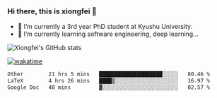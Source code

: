 ### Hi there, this is xiongfei 👋


- 🔭 I’m currently a 3rd year PhD student at Kyushu University.
- 🌱 I’m currently learning software engineering, deep learning...

<!--
**X1on9f31/X1on9f31** is a ✨ _special_ ✨ repository because its `README.md` (this file) appears on your GitHub profile.
Here are some ideas to get you started:
-->

![Xiongfei's GitHub stats](https://github-readme-stats.vercel.app/api?username=X1on9f31)


[![wakatime](https://wakatime.com/badge/user/9e8d5516-d162-43e7-9563-87295d455a71.svg)](https://wakatime.com/@9e8d5516-d162-43e7-9563-87295d455a71)

<!--START_SECTION:waka-->

```txt
Other        21 hrs 5 mins   ████████████████████░░░░░   80.46 %
LaTeX        4 hrs 26 mins   ████▒░░░░░░░░░░░░░░░░░░░░   16.97 %
Google Doc   40 mins         ▓░░░░░░░░░░░░░░░░░░░░░░░░   02.57 %
```

<!--END_SECTION:waka-->

